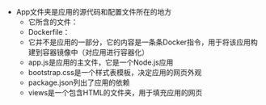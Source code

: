 - App文件夹是应用的源代码和配置文件所在的地方
  - 它所含的文件：
  - Dockerfile：
  - 它并不是应用的一部分，它的内容是一条条Docker指令，用于将该应用构建到容器镜像中（对应用进行容器化）
  - app.js是应用的主文件，它是一个Node.js应用
  - bootstrap.css是一个样式表模板，决定应用的网页外观
  - package.json列出了应用的依赖
  - views是一个包含HTML的文件夹，用于填充应用的网页